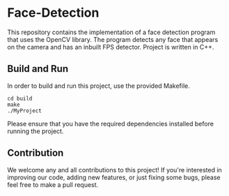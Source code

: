 # Face-Detection
This repository contains the implementation of a face detection program that uses the OpenCV library. The program detects any face that appears on the camera and has an inbuilt FPS detector. Project is written in C++.

## Build and Run
In order to build and run this project, use the provided Makefile.
```
cd build
make
./MyProject
```

Please ensure that you have the required dependencies installed before running the project.

## Contribution
We welcome any and all contributions to this project! If you're interested in improving our code, adding new features, or just fixing some bugs, please feel free to make a pull request.

